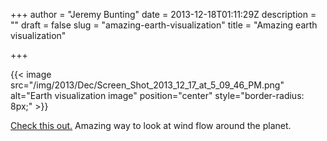 +++
author = "Jeremy Bunting"
date = 2013-12-18T01:11:29Z
description = ""
draft = false
slug = "amazing-earth-visualization"
title = "Amazing earth visualization"

+++

{{< image src="/img/2013/Dec/Screen_Shot_2013_12_17_at_5_09_46_PM.png" alt="Earth visualization image" position="center" style="border-radius: 8px;" >}}

[Check this out.](http://earth.nullschool.net/#current/wind/isobaric/1000hPa/orthographic=-82.61,32.29,576) Amazing way to look at wind flow around the planet.

